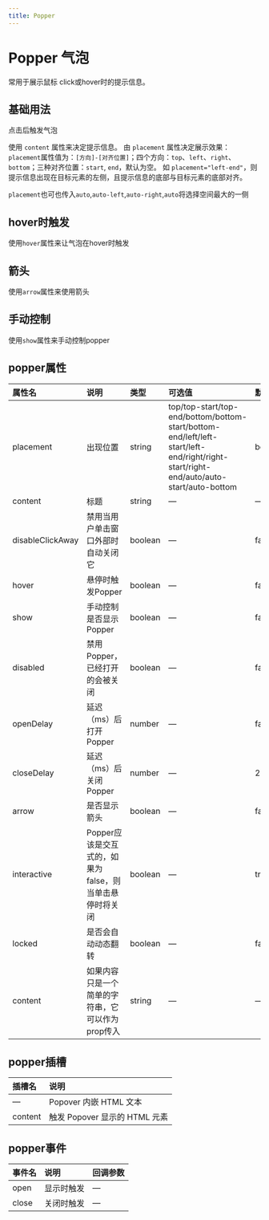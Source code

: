 ```yaml
---
title: Popper
---
```


# Popper 气泡

常用于展示鼠标 click或hover时的提示信息。

## 基础用法

点击后触发气泡

使用 `content` 属性来决定提示信息。 由 `placement` 属性决定展示效果： `placement`属性值为：`[方向]-[对齐位置]`；四个方向：`top`、`left`、`right`、`bottom`；三种对齐位置：`start`, `end`，默认为空。 如 `placement="left-end"`，则提示信息出现在目标元素的左侧，且提示信息的底部与目标元素的底部对齐。

`placement`也可也传入`auto`,`auto-left`,`auto-right`,`auto`将选择空间最大的一侧
<preview path="../examples/popper/basic.vue" title="" description=""></preview>

## hover时触发

使用`hover`属性来让气泡在hover时触发

<preview path="../examples/popper/hover.vue" title="" description=""></preview>

## 箭头

使用`arrow`属性来使用箭头

<preview path="../examples/popper/arrow.vue" title="" description=""></preview>

## 手动控制

使用`show`属性来手动控制popper

<preview path="../examples/popper/show.vue" title="" description=""></preview>

## popper属性

| 属性名           | 说明                                                    | 类型    | 可选值                                                       | 默认值 |
| :--------------- | :------------------------------------------------------ | :------ | :----------------------------------------------------------- | :----- |
| placement        | 出现位置                                                | string  | top/top-start/top-end/bottom/bottom-start/bottom-end/left/left-start/left-end/right/right-start/right-end/auto/auto-start/auto-bottom | bottom |
| content          | 标题                                                    | string  | —                                                            | —      |
| disableClickAway | 禁用当用户单击窗口外部时自动关闭它                      | boolean | —                                                            | false  |
| hover            | 悬停时触发Popper                                        | boolean | —                                                            | false  |
| show             | 手动控制是否显示Popper                                  | boolean | —                                                            | false  |
| disabled         | 禁用Popper，已经打开的会被关闭                          | boolean | —                                                            | false  |
| openDelay        | 延迟（ms）后打开Popper                                  | number  | —                                                            | false  |
| closeDelay       | 延迟（ms）后关闭Popper                                  | number  | —                                                            | 200    |
| arrow            | 是否显示箭头                                            | boolean | —                                                            | false  |
| interactive      | Popper应该是交互式的，如果为false，则当单击悬停时将关闭 | boolean | —                                                            | true   |
| locked           | 是否会自动动态翻转                                      | boolean | —                                                            | false  |
| content          | 如果内容只是一个简单的字符串，它可以作为prop传入        | string  | —                                                            | —      |

## popper插槽

| 插槽名  | 说明                          |
| :------ | :---------------------------- |
| —       | Popover 内嵌 HTML 文本        |
| content | 触发 Popover 显示的 HTML 元素 |

## popper事件

| 事件名 | 说明       | 回调参数 |
| :----- | :--------- | :------- |
| open   | 显示时触发 | —        |
| close  | 关闭时触发 | —        |